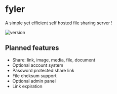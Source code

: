 # fyler
A simple yet efficient self hosted file sharing server !

![version](https://img.shields.io/badge/version-0.0.1--alpha-brightgreen)

## Planned features
- Share: link, image, media, file, document
- Optional account system
- Password protected share link
- File cheksum support
- Optional admin panel
- Link expiration
